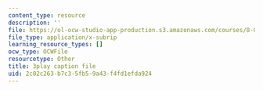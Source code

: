 ```yaml
---
content_type: resource
description: ''
file: https://ol-ocw-studio-app-production.s3.amazonaws.com/courses/8-01sc-classical-mechanics-fall-2016/2c02c263b7c35fb59a43f4fd1efda924_Vg8t8_IOHDg.vtt
file_type: application/x-subrip
learning_resource_types: []
ocw_type: OCWFile
resourcetype: Other
title: 3play caption file
uid: 2c02c263-b7c3-5fb5-9a43-f4fd1efda924
---
```

